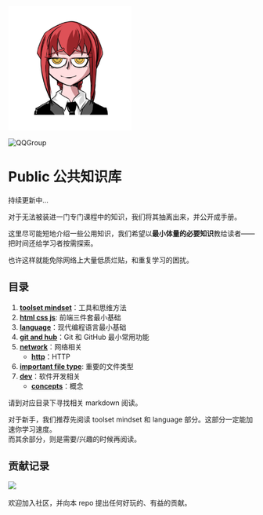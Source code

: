 <img src='./static/avatar.png' style='align: center; width: 50%; height: 50%;'>

![QQGroup](https://img.shields.io/badge/QQ%20Group-681271224-blue.svg)

# Public 公共知识库
持续更新中...

对于无法被装进一门专门课程中的知识，我们将其抽离出来，并公开成手册。  

这里尽可能短地介绍一些公用知识，我们希望以**最小体量的必要知识**教给读者——把时间还给学习者按需探索。  

也许这样就能免除网络上大量低质烂贴，和重复学习的困扰。  

## 目录
1. [**toolset mindset**](/toolset-mindset/toolset-mindset.md)：工具和思维方法
2. [**html css js**](/html-css-js/html-css-js.md): 前端三件套最小基础
3. [**language**](/language/language.md)：现代编程语言最小基础
4. [**git and hub**](/gitandhub/gitandhub.md)：Git 和 GitHub 最小常用功能
5. [**network**](/network)：网络相关
    - [**http**](/network/http.md)：HTTP
6. [**important file type**](/important-file-type/important-file-type.md): 重要的文件类型
7. [**dev**](/dev)：软件开发相关
    - [**concepts**](/dev/concepts.md)：概念

请到对应目录下寻找相关 markdown 阅读。  

对于新手，我们推荐先阅读 toolset mindset 和 language 部分。这部分一定能加速你学习速度。  
而其余部分，则是需要/兴趣的时候再阅读。  

## 贡献记录

<a href="https://github.com/write-magic-code/public">
  <img src="https://contrib.rocks/image?repo=write-magic-code/public" />
</a>

欢迎加入社区，并向本 repo 提出任何好玩的、有益的贡献。